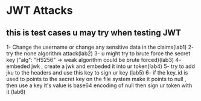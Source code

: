 # JWT Attacks

## this is test cases u may try when testing JWT

1- Change the username or change any sensitive data in the claims(lab1)
2- try the none algorithm attack(lab2)
3- u might try to brute force the secret key ("alg": "HS256" -> weak algorithm could be brute forced)(lab3)
4- embeded jwk , create a jwk and embeded it into ur token(lab4)
5- try to add jku to the headers and use this key to sign ur key (lab5)
6- if the key_id is used to points to the secret key on the file system make it points to null , then use a key it's value is base64 encoding of null then sign ur token with it (lab6)
